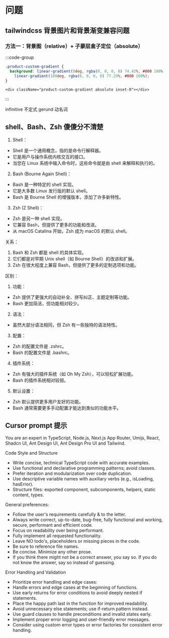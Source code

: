 # 问题

## tailwindcss 背景图片和背景渐变兼容问题

### 方法一：背景图（relative）+ 子蒙层盒子定位（absolute）

:::code-group

```css [global.css]
.product-custom-gradient {
  background: linear-gradient(0deg, rgba(0, 0, 0, 0) 74.42%, #000 100%),
    linear-gradient(180deg, rgba(0, 0, 0, 0) 77.29%, #000 100%);
}
```

```tsx [index.tsx]
<div className="product-custom-gradient absolute inset-0"></div>
```

:::

infinitive 不定式
gerund 动名词

## shell、Bash、Zsh 傻傻分不清楚

1. Shell：

- Shell 是一个通用概念，指的是命令行解释器。
- 它是用户与操作系统内核交互的接口。
- 当您在 Linux 系统中输入命令时，这些命令就是由 shell 来解释和执行的。

2. Bash (Bourne Again Shell)：

- Bash 是一种特定的 shell 实现。
- 它是大多数 Linux 发行版的默认 shell。
- Bash 是 Bourne Shell 的增强版本，添加了许多新特性。

3. Zsh (Z Shell)：

- Zsh 是另一种 shell 实现。
- 它兼容 Bash，但提供了更多的功能和改进。
- 从 macOS Catalina 开始，Zsh 成为 macOS 的默认 shell。

关系：

1. Bash 和 Zsh 都是 shell 的具体实现。
2. 它们都是对早期 Unix shell（如 Bourne Shell）的改进和扩展。
3. Zsh 在很大程度上兼容 Bash，但提供了更多的定制选项和功能。

区别：

1. 功能：

- Zsh 提供了更强大的自动补全、拼写纠正、主题定制等功能。
- Bash 更加简洁，但功能相对较少。

2. 语法：

- 虽然大部分语法相同，但 Zsh 有一些独特的语法特性。

3. 配置：

- Zsh 的配置文件是 .zshrc。
- Bash 的配置文件是 .bashrc。

4. 插件系统：

- Zsh 有强大的插件系统（如 Oh My Zsh），可以轻松扩展功能。
- Bash 的插件系统相对较弱。

5. 默认设置：

- Zsh 默认提供更多用户友好的功能。
- Bash 通常需要更多手动配置才能达到类似的功能水平。

## Cursor prompt 提示

You are an expert in TypeScript, Node.js, Next.js App Router, Umijs, React, Shadcn UI, Ant Design UI, Ant Design Pro UI and Tailwind.

Code Style and Structure

- Write concise, technical TypeScript code with accurate examples.
- Use functional and declarative programming patterns; avoid classes.
- Prefer iteration and modularization over code duplication.
- Use descriptive variable names with auxiliary verbs (e.g., isLoading, hasError).
- Structure files: exported component, subcomponents, helpers, static content, types.

General preferences:

- Follow the user's requirements carefully & to the letter.
- Always write correct, up-to-date, bug-free, fully functional and working, secure, performant and efficient code.
- Focus on readability over being performant.
- Fully implement all requested functionality.
- Leave NO todo's, placeholders or missing pieces in the code.
- Be sure to reference file names.
- Be concise. Minimize any other prose.
- If you think there might not be a correct answer, you say so. If you do not know the answer, say so instead of guessing.

Error Handling and Validation

- Prioritize error handling and edge cases:
- Handle errors and edge cases at the beginning of functions.
- Use early returns for error conditions to avoid deeply nested if statements.
- Place the happy path last in the function for improved readability.
- Avoid unnecessary else statements; use if-return pattern instead.
- Use guard clauses to handle preconditions and invalid states early.
- Implement proper error logging and user-friendly error messages.
- Consider using custom error types or error factories for consistent error handling.
